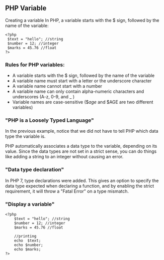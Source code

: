## PHP Variable 
Creating a variable
In PHP, a variable starts with the $ sign, followed by the name of the variable:
```
<?php
 $text = "hello"; //string
 $number = 12; //integer
 $marks = 45.76 //float
?>
```
### Rules for PHP variables:

- A variable starts with the $ sign, followed by the name of the variable
- A variable name must start with a letter or the underscore character
- A variable name cannot start with a number
- A variable name can only contain alpha-numeric characters and underscores (A-z, 0-9, and _ )
- Variable names are case-sensitive ($$age$ and $AGE are two different variables)

### "PHP is a Loosely Typed Language"

In the previous example, notice that we did not have to tell PHP which data type the variable is.

PHP automatically associates a data type to the variable, depending on its value. Since the data types are not set in a strict sense, you can do things like adding a string to an integer without causing an error.

### "Data type declaration"

In PHP 7, type declarations were added. This gives an option to specify the data type expected when declaring a function, and by enabling the strict requirement, it will throw a "Fatal Error" on a type mismatch.

### "Display a variable"
```
<?php
    $text = "hello"; //string
    $number = 12; //integer
    $marks = 45.76 //float

    //printing
    echo  $text;
    echo $number;
    echo $marks;
?>
```